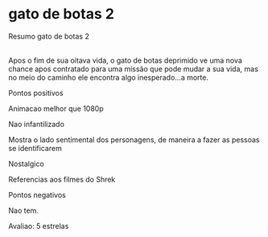 <html lang="en">
<head>
    <meta charset="UTF-8">
    <meta http-equiv="X-UA-Compatible" content="IE=edge">
    <meta name="viewport" content="width=device-width, initial-scale=1.0">
</head>
<body>
    
</body>
</html>
<h1>gato de botas 2</h1>
<imgsrc="https://leiturinha.com.br/blog/wp-content/uploads/2023/01/imagem-gato-de-botas-3.png"></imgsrc>
<p>Resumo gato de botas 2</p>
<p><br />Apos o fim de sua oitava vida, o gato de botas deprimido ve uma nova chance apos contratado para uma missão que pode mudar a sua vida, mas no meio do caminho ele encontra algo inesperado...a morte.</p>
<p>Pontos positivos</p>
<p>Animacao melhor que 1080p</p>
<p>Nao infantilizado</p>
<p>Mostra o lado sentimental dos personagens, de maneira a fazer as pessoas se identificarem</p>
<p>Nostalgico</p>
<p>Referencias aos filmes do Shrek</p>
<p></p> Pontos negativos</p>
<p>Nao tem.</p>
<p>Avaliao: 5 estrelas</p>

